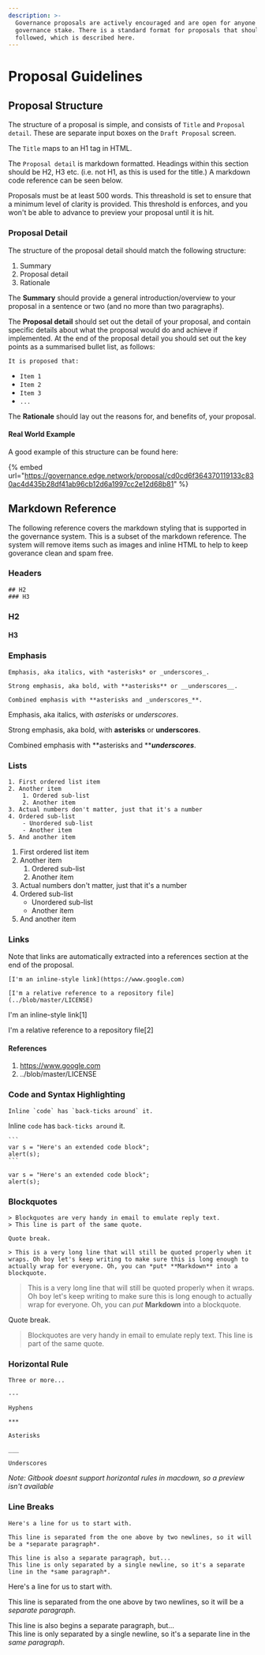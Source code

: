 ```yaml
---
description: >-
  Governance proposals are actively encouraged and are open for anyone with a
  governance stake. There is a standard format for proposals that should be
  followed, which is described here.
---
```


# Proposal Guidelines

## Proposal Structure

The structure of a proposal is simple, and consists of `Title` and `Proposal detail`. These are separate input boxes on the `Draft Proposal` screen.

The `Title` maps to an H1 tag in HTML.

The `Proposal detail` is markdown formatted. Headings within this section should be H2, H3 etc. (i.e. not H1, as this is used for the title.) A markdown code reference can be seen below.

Proposals must be at least 500 words. This threashold is set to ensure that a minimum level of clarity is provided. This threshold is enforces, and you won't be able to advance to preview your proposal until it is hit.

### Proposal Detail

The structure of the proposal detail should match the following structure:

1. Summary
2. Proposal detail
3. Rationale

The **Summary** should provide a general introduction/overview to your proposal in a sentence or two (and no more than two paragraphs).

The **Proposal detail** should set out the detail of your proposal, and contain specific details about what the proposal would do and achieve if implemented. At the end of the proposal detail you should set out the key points as a summarised bullet list, as follows:

`It is proposed that:`

* `Item 1`
* `Item 2`
* `Item 3`
* `...`

The **Rationale** should lay out the reasons for, and benefits of, your proposal.

#### Real World Example

A good example of this structure can be found here:

{% embed url="https://governance.edge.network/proposal/cd0cd6f364370119133c830ac4d435b28df41ab96cb12d6a1997cc2e12d68b81" %}

## Markdown Reference

The following reference covers the markdown styling that is supported in the governance system. This is a subset of the markdown reference. The system will remove items such as images and inline HTML to help to keep goverance clean and spam free.

### Headers

```
## H2
### H3
```

### H2

#### H3

### Emphasis

```
Emphasis, aka italics, with *asterisks* or _underscores_.

Strong emphasis, aka bold, with **asterisks** or __underscores__.

Combined emphasis with **asterisks and _underscores_**.
```

Emphasis, aka italics, with _asterisks_ or _underscores_.

Strong emphasis, aka bold, with **asterisks** or **underscores**.

Combined emphasis with **asterisks and **_**underscores**_.

### Lists

```
1. First ordered list item
2. Another item
    1. Ordered sub-list
    2. Another item
3. Actual numbers don't matter, just that it's a number
4. Ordered sub-list
    - Unordered sub-list
    - Another item
5. And another item
```

1. First ordered list item
2. Another item
   1. Ordered sub-list
   2. Another item
3. Actual numbers don't matter, just that it's a number
4. Ordered sub-list
   * Unordered sub-list
   * Another item
5. And another item

### Links

Note that links are automatically extracted into a references section at the end of the proposal.

```
[I'm an inline-style link](https://www.google.com)

[I'm a relative reference to a repository file](../blob/master/LICENSE)
```

I'm an inline-style link\[1]

I'm a relative reference to a repository file\[2]

#### References <a href="#references" id="references"></a>

1. https://www.google.com
2. ../blob/master/LICENSE

### Code and Syntax Highlighting

```
Inline `code` has `back-ticks around` it.
```

Inline `code` has `back-ticks around` it.

````
```
var s = "Here's an extended code block";
alert(s);
```
````

```
var s = "Here's an extended code block";
alert(s);
```

### Blockquotes

```
> Blockquotes are very handy in email to emulate reply text.
> This line is part of the same quote.

Quote break.

> This is a very long line that will still be quoted properly when it wraps. Oh boy let's keep writing to make sure this is long enough to actually wrap for everyone. Oh, you can *put* **Markdown** into a blockquote. 
```

> This is a very long line that will still be quoted properly when it wraps. Oh boy let's keep writing to make sure this is long enough to actually wrap for everyone. Oh, you can _put_ **Markdown** into a blockquote.

Quote break.

> Blockquotes are very handy in email to emulate reply text. This line is part of the same quote.

### Horizontal Rule

```
Three or more...

---

Hyphens

***

Asterisks

___

Underscores
```

_Note: Gitbook doesnt support horizontal rules in macdown, so a preview isn't available_

### Line Breaks

```
Here's a line for us to start with.

This line is separated from the one above by two newlines, so it will be a *separate paragraph*.

This line is also a separate paragraph, but...
This line is only separated by a single newline, so it's a separate line in the *same paragraph*.
```

Here's a line for us to start with.

This line is separated from the one above by two newlines, so it will be a _separate paragraph_.

This line is also begins a separate paragraph, but...\
This line is only separated by a single newline, so it's a separate line in the _same paragraph_.
